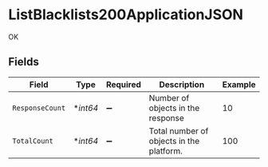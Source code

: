 # ListBlacklists200ApplicationJSON

OK


## Fields

| Field                                    | Type                                     | Required                                 | Description                              | Example                                  |
| ---------------------------------------- | ---------------------------------------- | ---------------------------------------- | ---------------------------------------- | ---------------------------------------- |
| `ResponseCount`                          | **int64*                                 | :heavy_minus_sign:                       | Number of objects in the response        | 10                                       |
| `TotalCount`                             | **int64*                                 | :heavy_minus_sign:                       | Total number of objects in the platform. | 100                                      |